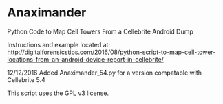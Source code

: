 # Anaximander
Python Code to Map Cell Towers From a Cellebrite Android Dump

Instructions and example located at: 
http://digitalforensicstips.com/2016/08/python-script-to-map-cell-tower-locations-from-an-android-device-report-in-cellebrite/

12/12/2016 Added Anaximander_54.py for a version compatable with Cellebrite 5.4

This script uses the GPL v3 license. 
